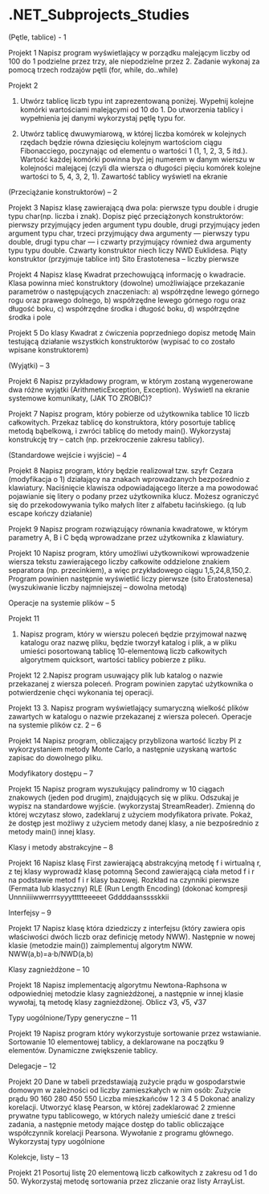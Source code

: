 # .NET_Subprojects_Studies
 
(Pętle, tablice) - 1

Projekt 1
Napisz program wyświetlający w porządku malejącym liczby od 100 do 1 podzielne przez trzy, ale niepodzielne przez 2. Zadanie wykonaj za pomocą trzech rodzajów pętli (for, while, do..while)

Projekt 2 
1. Utwórz tablicę liczb typu int zaprezentowaną poniżej. Wypełnij kolejne komórki wartościami malejącymi od 10 do 1. Do utworzenia tablicy i wypełnienia jej danymi wykorzystaj pętlę typu for.


2. Utwórz tablicę dwuwymiarową, w której liczba komórek w kolejnych rzędach będzie równa dziesięciu kolejnym wartościom ciągu Fibonacciego, poczynając od elementu o wartości 1 (1, 1, 2, 3, 5 itd.). Wartość każdej komórki powinna być jej numerem w danym wierszu w kolejności malejącej (czyli dla wiersza o długości pięciu komórek kolejne wartości to 5, 4, 3, 2, 1). Zawartość tablicy wyświetl na ekranie

(Przeciążanie konstruktorów) – 2


Projekt 3
Napisz klasę zawierającą dwa pola: pierwsze typu double i drugie typu char(np. liczba i znak). Dopisz pięć przeciążonych konstruktorów: pierwszy przyjmujący jeden argument typu double, drugi przyjmujący jeden argument typu char, trzeci przyjmujący dwa argumenty — pierwszy typu double, drugi typu char — i czwarty przyjmujący również dwa argumenty typu typu double. Czwarty konstruktor niech liczy NWD Euklidesa. Piąty konstruktor (przyjmuje tablice int) Sito Erastotenesa – liczby pierwsze

Projekt 4
Napisz klasę Kwadrat przechowującą informację o kwadracie. Klasa powinna mieć konstruktory (dowolne) umożliwiające przekazanie parametrów o następujących znaczeniach:
a) współrzędne lewego górnego rogu oraz prawego dolnego,
b) współrzędne lewego górnego rogu oraz długość boku,
c) współrzędne środka i długość boku,
d) współrzędne środka i pole

Projekt 5
Do klasy Kwadrat z ćwiczenia poprzedniego dopisz metodę Main testującą działanie wszystkich konstruktorów (wypisać to co zostało wpisane konstruktorem)

(Wyjątki) – 3


Projekt 6 
Napisz przykładowy program, w którym zostaną wygenerowane dwa różne wyjątki (ArithmeticException, Exception). Wyświetl na ekranie systemowe komunikaty, (JAK TO ZROBIĆ)?

Projekt 7
Napisz program, który pobierze od użytkownika tablice 10 liczb całkowitych. Przekaz tablicę do konstruktora, który posortuje tablicę metodą bąbelkową, i zwróci tablicę do metody main(). Wykorzystaj konstrukcję try – catch (np. przekroczenie zakresu tablicy).


(Standardowe wejście i wyjście) – 4


Projekt 8
Napisz program, który będzie realizował tzw. szyfr Cezara (modyfikacja o 1) działający na znakach wprowadzanych bezpośrednio z klawiatury. Naciśnięcie klawisza odpowiadającego literze a ma powodować pojawianie się litery o podany przez użytkownika klucz. Możesz ograniczyć się do przekodowywania tylko małych liter z alfabetu łacińskiego. (q lub escape kończy działanie)

Projekt 9
Napisz program rozwiązujący równania kwadratowe, w którym parametry A, B i C będą wprowadzane przez użytkownika z klawiatury.

Projekt 10
Napisz program, który umożliwi użytkownikowi wprowadzenie wiersza tekstu zawierającego liczby całkowite oddzielone znakiem separatora (np. przecinkiem), a więc przykładowego ciągu 1,5,24,8,150,2. Program powinien następnie wyświetlić liczy pierwsze (sito Eratostenesa)(wyszukiwanie liczby najmniejszej – dowolna metodą)


Operacje na systemie plików – 5

Projekt 11
1. Napisz  program, który w wierszu poleceń będzie przyjmował nazwę katalogu  oraz nazwę pliku, będzie tworzył katalog i plik, a w pliku umieści posortowaną tablicę 10-elementową liczb całkowitych algorytmem quicksort, wartości tablicy pobierze z pliku.

Projekt 12
2.Napisz program usuwający plik lub katalog o nazwie przekazanej z wiersza poleceń. Program powinien zapytać użytkownika o potwierdzenie chęci wykonania tej operacji.

Projekt 13
3. Napisz program wyświetlający sumaryczną wielkość plików zawartych w katalogu o nazwie przekazanej z wiersza poleceń.
Operacje na systemie plików cz. 2 – 6

Projekt 14
Napisz program, obliczający przyblizona wartość liczby PI z wykorzystaniem metody Monte Carlo, a następnie uzyskaną wartośc zapisac do dowolnego pliku.


Modyfikatory dostępu – 7 


Projekt 15
Napisz program wyszukujący palindromy w 10 ciągach znakowych (jeden pod drugim), znajdujących się w pliku. Odszukaj je wypisz na standardowe wyjście.  (wykorzystaj StreamReader). Zmienną do której wczytasz słowo, zadeklaruj z użyciem modyfikatora private. Pokaż, że dostęp jest możliwy z użyciem metody danej klasy, a nie  bezpośrednio z metody main() innej klasy.


Klasy i metody abstrakcyjne – 8


Projekt 16
Napisz klasę First zawierającą abstrakcyjną metodę f i wirtualną r, z tej klasy wyprowadź klasę potomną Second zawierającą ciała metod f i r na podstawie metod f i r klasy bazowej.
Rozkład na czynniki pierwsze (Fermata lub klasyczny)
RLE (Run Length Encoding) (dokonać kompresji Unnniiiiwwerrrsyyyttttteeeeet Gddddaansssskkii


Interfejsy – 9 


Projekt 17
Napisz klasę która dziedziczy z interfejsu (który zawiera opis właściwości dwóch liczb oraz definicję metody NWW). Następnie w nowej klasie (metodzie main()) zaimplementuj algorytm NWW.
NWW(a,b)=a⋅b/NWD(a,b)


Klasy zagnieżdżone – 10


Projekt 18
Napisz implementację algorytmu Newtona-Raphsona w odpowiedniej metodzie  klasy  zagnieżdżonej, a następnie w innej klasie wywołaj, tą metodę klasy zagnieżdżonej. Oblicz √3, √5, √37


Typy uogólnione/Typy generyczne – 11


Projekt 19
Napisz program który wykorzystuje sortowanie przez  wstawianie. Sortowanie 10 elementowej tablicy, a deklarowane na początku 9 elementów. Dynamiczne zwiększenie tablicy.  


Delegacje – 12


Projekt 20
Dane w tabeli przedstawiają zużycie prądu w gospodarstwie domowym w zależności od liczby zamieszkałych w nim osób:
Zużycie prądu 90 160 280 450 550
Liczba mieszkańców 1 2 3 4 5
Dokonać analizy korelacji.
Utworzyć klasę Pearson, w której zadeklarować 2 zmienne prywatne typu  tablicowego, w których należy umieścić dane z treści zadania,  a następnie metody mające dostęp do tablic obliczające współczynnik korelacji Pearsona. Wywołanie  z programu głównego.
Wykorzystaj typy uogólnione


Kolekcje, listy – 13


Projekt 21
Posortuj listę 20 elementową liczb całkowitych z zakresu od 1 do 50. Wykorzystaj metodę sortowania przez zliczanie oraz listy ArrayList.